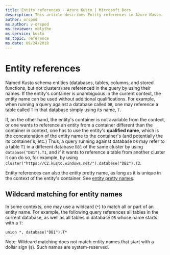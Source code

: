 ```yaml
---
title: Entity references - Azure Kusto | Microsoft Docs
description: This article describes Entity references in Azure Kusto.
author: orspod
ms.author: v-orspod
ms.reviewer: mblythe
ms.service: kusto
ms.topic: reference
ms.date: 09/24/2018
---
```

# Entity references

Named Kusto schema entities (databases, tables, columns, and stored functions,
but not clusters) are referenced in the query by using their names. If the entity's
container is unambiguous in the current context, the entity name can be used
without additional qualifications. For example, when running a query against a
database called `DB`, one may reference a table called `T` in that database
simply using its name, `T`.

If, on the other hand, the entity's container is not available from the
context, or one wants to reference an entity from a container different than
the container in context, one has to use the entity's **qualified name**,
which is the concatenation of the entity name to the container's (and potentially
the its container's, etc.) Thus, a query running against database `DB` may
refer to a table `T1` in a different database `DB1` of the same cluster by using
`database("DB1").T1`, and if it wants to reference a table from another cluster
it can do so, for example, by using `cluster("https://C2.kusto.windows.net/").database("DB2").T2`.

Entity references can also the entity pretty name, as long as it is unique
in the context of the entity's container. See [entity pretty names](./entity-names.md#entity-pretty-names).

## Wildcard matching for entity names

In some contexts, one may use a wildcard (`*`) to match all or part of an entity
name. For example, the following query references all tables in the current database,
as well as all tables in database `DB` whose name starts with a `T`:

```kusto
union *, database("DB1").T*
```

Note: Wildcard matching does not match entity names that start with a dollar sign (`$`).
Such names are system-reserved.



